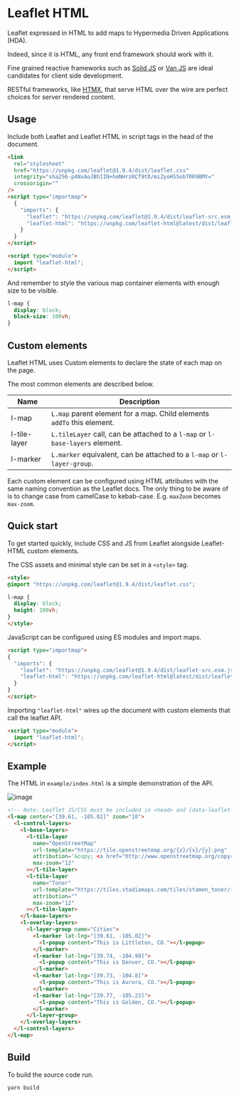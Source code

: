 # Leaflet HTML

Leaflet expressed in HTML to add maps to Hypermedia Driven Applications (HDA).

Indeed, since it is HTML, any front end framework should work with it.

Fine grained reactive frameworks such as [Solid JS](https://solidjs.com) or [Van JS](https://vanjs.org) are ideal candidates for client side development.

RESTful frameworks, like [HTMX](Https://htmx.org), that serve HTML over the wire are perfect choices for server rendered content.

## Usage

Include both Leaflet and Leaflet HTML in script tags in the head of the document.

```html
<link
  rel="stylesheet"
  href="https://unpkg.com/leaflet@1.9.4/dist/leaflet.css"
  integrity="sha256-p4NxAoJBhIIN+hmNHrzRCf9tD/miZyoHS5obTRR9BMY="
  crossorigin=""
/>
<script type="importmap">
  {
    "imports": {
      "leaflet": "https://unpkg.com/leaflet@1.9.4/dist/leaflet-src.esm.js",
      "leaflet-html": "https://unpkg.com/leaflet-html@latest/dist/leaflet-html.js"
    }
  }
</script>
```

```html
<script type="module">
  import "leaflet-html";
</script>
```

And remember to style the various map container elements with enough size to be visible.

```css
l-map {
  display: block;
  block-size: 100vh;
}
```

## Custom elements

Leaflet HTML uses Custom elements to declare the state of each map on the page. 

The most common elements are described below.

Name | Description
-- | --
l-map | `L.map` parent element for a map. Child elements `addTo` this element.
l-tile-layer | `L.tileLayer` call, can be attached to a `l-map` or `l-base-layers` element.
l-marker | `L.marker` equivalent, can be attached to a `l-map` or `l-layer-group`.

Each custom element can be configured using HTML attributes with the same naming convention as the Leaflet docs.
The only thing to be aware of is to change case from camelCase to kebab-case. E.g. `maxZoom` becomes `max-zoom`.

## Quick start

To get started quickly, include CSS and JS from Leaflet alongside Leaflet-HTML custom elements.

The CSS assets and minimal style can be set in a `<style>` tag.

```html
<style>
@import "https://unpkg.com/leaflet@1.9.4/dist/leaflet.css";

l-map {
  display: block;
  height: 100vh;
}
</style>
```

JavaScript can be configured using ES modules and import maps.

```html
<script type="importmap">
{
  "imports": {
    "leaflet": "https://unpkg.com/leaflet@1.9.4/dist/leaflet-src.esm.js",
    "leaflet-html": "https://unpkg.com/leaflet-html@latest/dist/leaflet-html.js"
  }
}
</script>
```

Importing `"leaflet-html"` wires up the document with custom elements that call the leaflet API.

```html
<script type="module">
  import "leaflet-html";
</script>
```

## Example

The HTML in `example/index.html` is a simple demonstration of the API.

![image](https://github.com/andrewgryan/leaflet-html/assets/22789046/0186bce2-ddcc-443a-b7a2-ccd86dcffcfc)

```html
<!-- Note: Leaflet JS/CSS must be included in <head> and [data-leaflet-html] styled to an appropriate size. -->
<l-map center="[39.61, -105.02]" zoom="10">
  <l-control-layers>
    <l-base-layers>
      <l-tile-layer
        name="OpenStreetMap"
        url-template="https://tile.openstreetmap.org/{z}/{x}/{y}.png"
        attribution='&copy; <a href="http://www.openstreetmap.org/copyright">OpenStreetMap</a>'
        max-zoom="12"
      ></l-tile-layer>
      <l-tile-layer
        name="Toner"
        url-template="https://tiles.stadiamaps.com/tiles/stamen_toner/{z}/{x}/{y}{r}.png"
        attribution=""
        max-zoom="12"
      ></l-tile-layer>
    </l-base-layers>
    <l-overlay-layers>
      <l-layer-group name="Cities">
        <l-marker lat-lng="[39.61, -105.02]">
          <l-popup content="This is Littleton, CO."></l-popup>
        </l-marker>
        <l-marker lat-lng="[39.74, -104.99]">
          <l-popup content="This is Denver, CO."></l-popup>
        </l-marker>
        <l-marker lat-lng="[39.73, -104.8]">
          <l-popup content="This is Aurora, CO."></l-popup>
        </l-marker>
        <l-marker lat-lng="[39.77, -105.23]">
          <l-popup content="This is Golden, CO."></l-popup>
        </l-marker>
      </l-layer-group>
    </l-overlay-layers>
  </l-control-layers>
</l-map>
```

## Build

To build the source code run.

```sh
yarn build
```
